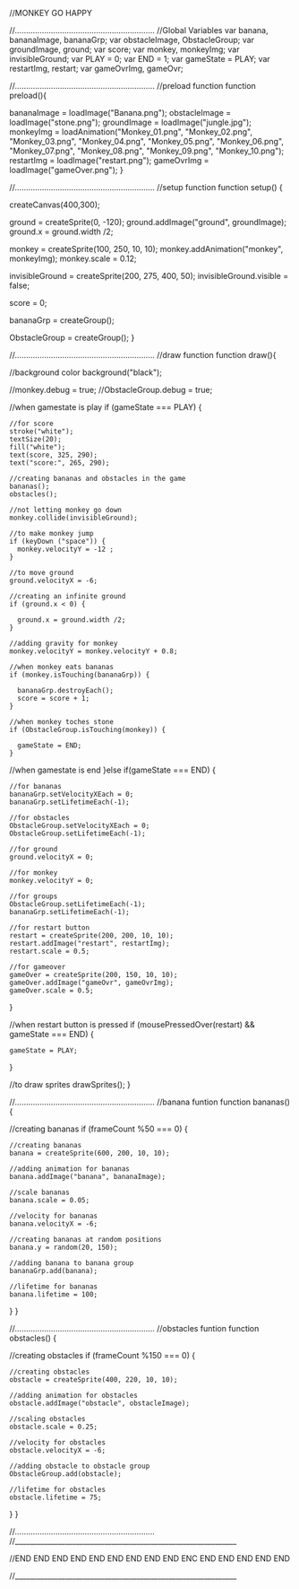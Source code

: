 //MONKEY GO HAPPY

//..............................................................
//Global Variables
var banana, bananaImage, bananaGrp;
var obstacleImage, ObstacleGroup; 
var groundImage, ground; 
var score;
var monkey, monkeyImg;
var invisibleGround;
var PLAY = 0;
var END = 1;
var gameState = PLAY;
var restartImg, restart;
var gameOvrImg, gameOvr;

//..............................................................
//preload function
function preload(){ 
  
  bananaImage = loadImage("Banana.png");
  obstacleImage = loadImage("stone.png");
  groundImage = loadImage("jungle.jpg");
  monkeyImg = loadAnimation("Monkey_01.png", "Monkey_02.png", "Monkey_03.png", "Monkey_04.png", "Monkey_05.png", "Monkey_06.png", "Monkey_07.png", "Monkey_08.png", "Monkey_09.png", "Monkey_10.png");
  restartImg = loadImage("restart.png");
  gameOvrImg = loadImage("gameOver.png");
}

//..............................................................
//setup function
function setup() {

createCanvas(400,300);
  
  ground = createSprite(0, -120);
  ground.addImage("ground", groundImage);
  ground.x = ground.width /2;

  monkey = createSprite(100, 250, 10, 10);
  monkey.addAnimation("monkey", monkeyImg);
  monkey.scale = 0.12;

  invisibleGround = createSprite(200, 275, 400, 50);
  invisibleGround.visible = false;

  score = 0;

  bananaGrp = createGroup();

  ObstacleGroup = createGroup();
}

//..............................................................
//draw function
function draw(){

  //background color
  background("black");

  //monkey.debug = true;
  //ObstacleGroup.debug = true;

  //when gamestate is play
  if (gameState === PLAY) {

    //for score
    stroke("white");
    textSize(20);
    fill("white");
    text(score, 325, 290);
    text("score:", 265, 290);

    //creating bananas and obstacles in the game
    bananas(); 
    obstacles();

    //not letting monkey go down
    monkey.collide(invisibleGround);

    //to make monkey jump
    if (keyDown ("space")) {
      monkey.velocityY = -12 ;  
    }

    //to move ground
    ground.velocityX = -6;

    //creating an infinite ground
    if (ground.x < 0) {

      ground.x = ground.width /2;  
    }

    //adding gravity for monkey
    monkey.velocityY = monkey.velocityY + 0.8;

    //when monkey eats bananas
    if (monkey.isTouching(bananaGrp)) {

      bananaGrp.destroyEach();
      score = score + 1;
    }

    //when monkey toches stone
    if (ObstacleGroup.isTouching(monkey)) {

      gameState = END;
    }
  
  //when gamestate is end
  }else if(gameState === END) {

    //for bananas
    bananaGrp.setVelocityXEach = 0;
    bananaGrp.setLifetimeEach(-1);

    //for obstacles
    ObstacleGroup.setVelocityXEach = 0;
    ObstacleGroup.setLifetimeEach(-1);

    //for ground
    ground.velocityX = 0;

    //for monkey
    monkey.velocityY = 0;

    //for groups
    ObstacleGroup.setLifetimeEach(-1);
    bananaGrp.setLifetimeEach(-1);

    //for restart button
    restart = createSprite(200, 200, 10, 10);
    restart.addImage("restart", restartImg);
    restart.scale = 0.5;

    //for gameover
    gameOver = createSprite(200, 150, 10, 10); 
    gameOver.addImage("gameOvr", gameOvrImg);
    gameOver.scale = 0.5;
  }

  //when restart button is pressed
  if (mousePressedOver(restart) && gameState === END) {

    gameState = PLAY;
  }

  //to draw sprites
  drawSprites();
}

//..............................................................
//banana funtion
function bananas() {

  //creating bananas
  if (frameCount %50 === 0) {  
    
    //creating bananas
    banana = createSprite(600, 200, 10, 10);
    
    //adding animation for bananas 
    banana.addImage("banana", bananaImage);
    
    //scale bananas
    banana.scale = 0.05;
    
    //velocity for bananas
    banana.velocityX = -6;
    
    //creating bananas at random positions
    banana.y = random(20, 150);
    
    //adding banana to banana group
    bananaGrp.add(banana);
    
    //lifetime for bananas
    banana.lifetime = 100;
  }
}

//..............................................................
//obstacles funtion
function obstacles() {

  //creating obstacles
  if (frameCount %150 === 0) {
    
    //creating obstacles
    obstacle = createSprite(400, 220, 10, 10);
    
    //adding animation for obstacles
    obstacle.addImage("obstacle", obstacleImage);
    
    //scaling obstacles
    obstacle.scale = 0.25;
    
    //velocity for obstacles
    obstacle.velocityX = -6;
    
    //adding obstacle to obstacle group
    ObstacleGroup.add(obstacle);
    
    //lifetime for obstacles
    obstacle.lifetime = 75;
  }
}

//..............................................................
//______________________________________________________________

//END END END END END END END END END ENC END END END END END 

//______________________________________________________________
